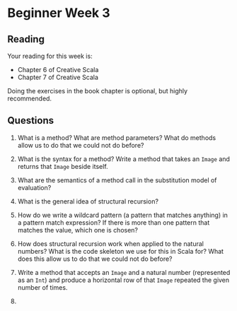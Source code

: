 # Beginner Week 3

## Reading

Your reading for this week is:

- Chapter 6 of Creative Scala
- Chapter 7 of Creative Scala

Doing the exercises in the book chapter is optional, but highly recommended.


## Questions

1. What is a method? What are method parameters? What do methods allow us to do that we could not do before?


2. What is the syntax for a method? Write a method that takes an `Image` and returns that `Image` beside itself.


3. What are the semantics of a method call in the substitution model of evaluation?


4. What is the general idea of structural recursion?


5. How do we write a wildcard pattern (a pattern that matches anything) in a pattern match expression? If there is more than one pattern that matches the value, which one is chosen?


6. How does structural recursion work when applied to the natural numbers? What is the code skeleton we use for this in Scala for? What does this allow us to do that we could not do before?


7. Write a method that accepts an `Image` and a natural number (represented as an `Int`) and produce a horizontal row of that `Image` repeated the given number of times.


8. 
